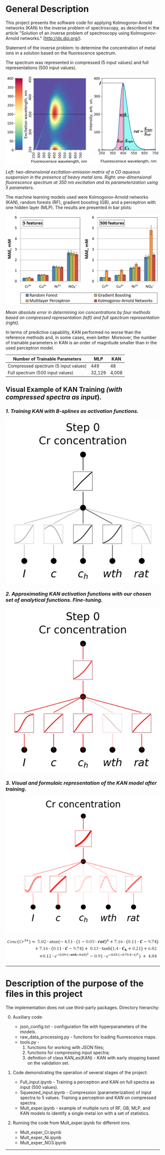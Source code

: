 # General Description
This project presents the software code for applying Kolmogorov-Arnold networks (KAN) to the inverse problem of spectroscopy, as described in the article "Solution of an inverse problem of spectroscopy using Kolmogorov-Arnold networks." (http://dx.doi.org/).

Statement of the inverse problem: to determine the concentration of metal ions in a solution based on the fluorescence spectrum.

The spectrum was represented in compressed (5 input values) and full representations (500 input values).

![](/pictures/pic1.png)

*Left: two-dimensional excitation-emission matrix of a CD aqueous suspension in the presence of heavy metal ions. 
Right: one-dimensional fluorescence spectrum at 350 nm excitation and its parameterization using 5 parameters.*

The machine learning models used were Kolmogorov-Arnold networks (KAN), random forests (RF), gradient boosting (GB), and a perceptron with one hidden layer (MLP). The results are presented in bar plots:

![](/pictures/pic2.png)

*Mean absolute error in determining ion concentrations by four methods based on compressed representation (left) and full spectrum representation (right).*

In terms of predictive capability, KAN performed no worse than the reference methods and, in some cases, even better. Moreover, the number of trainable parameters in KAN is an order of magnitude smaller than in the used perceptron model.

| Number of Trainable Parameters | MLP | KAN |
|--------------------------------|-----|-----|
| Compressed spectrum (5 input values) | 449 | 48 |
| Full spectrum (500 input values) | 32,129 | 4,008 |

## Visual Example of KAN Training *(with compressed spectra as input*).

### *1. Training KAN with B-splines as activation functions.*

![](/pictures/gif1.gif)

### *2. Approximating KAN activation functions with our chosen set of analytical functions. Fine-tuning.*

![](/pictures/gif2.gif)

### *3. Visual and formulaic representation of the KAN model after training.*

![](/pictures/pic3.png)

![](/pictures/pic4.png)

---
# Description of the purpose of the files in this project
The implementation does not use third-party packages. 
Directory hierarchy: 

0) Auxiliary code:
    * json_config.txt - configuration file with hyperparameters of the models.
    * raw_data_processing.py - functions for loading fluorescence maps.
    * tools.py - 
        1. functions for working with JSON files; 
        2. functions for compressing input spectra;
        3. definition of class KAN_es(KAN) - KAN with early stopping based on the validation set.

1) Code demonstrating the operation of several stages of the project:
    * Full_input.ipynb - Training a perceptron and KAN on full spectra as input (500 values).
    * Squeezed_input.ipynb - Compression (parameterization) of input spectra to 5 values. Training a perceptron and KAN on compressed spectra.
    * Mult_exper.ipynb - example of multiple runs of RF, GB, MLP, and KAN models to identify a single metal ion with a set of statistics.

2) Running the code from Mult_exper.ipynb for different ions.
    * Mult_exper_Cr.ipynb
    * Mult_exper_Ni.ipynb
    * Mult_exper_NO3.ipynb
---